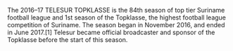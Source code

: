The 2016–17 TELESUR TOPKLASSE is the 84th season of top tier Suriname football league and 1st season of the Topklasse, the highest football league competition of Suriname. The season began in November 2016, and ended in June 2017.[1] Telesur became official broadcaster and sponsor of the Topklasse before the start of this season.
